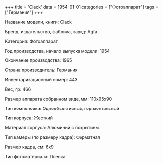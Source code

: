 +++
title = 'Clack'
data = 1954-01-01
categories = ["Фотоаппарат"]
tags = ["Германия"]
+++

Название модели, книги: Clack

Бренд, издательство, фабрика, завод: Agfa

Категория: Фотоаппарат

Год производства, начало выпуска модели: 1954

Окончание производства: 1965

Страна производитель: Германия

Инвентаризационный номер: 443

Вес, гр: 466

Размер аппарата  собранном виде, мм: 110x95x90

Тип компоновки: Однообъективный, горизонтальный

Тип корпуса: Жесткий

Материал корпуса: Алюминий с покрытием

Тип камеры (по размеру кадра): Форматная

Размер кадра, см: 6х9

Тип фотоматериала: Пленка

